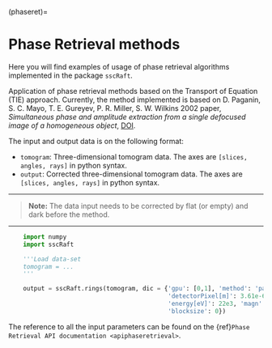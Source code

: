 (phaseret)=
# Phase Retrieval methods

Here you will find examples of usage of phase retrieval algorithms implemented in the package `sscRaft`.

Application of phase retrieval methods based on the Transport of Equation (TIE) approach.
Currently, the method implemented is based on D. Paganin, S. C. Mayo, T. E. Gureyev, P. R. Miller, S. W. Wilkins 2002 paper, _Simultaneous phase and amplitude extraction from a single defocused image of a homogeneous object_, [DOI](https://doi.org/10.1046/j.1365-2818.2002.01010.x).

The input and output data is on the following format:

- ``tomogram``: Three-dimensional tomogram data. The axes are ``[slices, angles, rays]`` in python syntax.
- ``output``: Corrected three-dimensional tomogram data. The axes are ``[slices, angles, rays]`` in python syntax.

---
> **Note:** The data input needs to be corrected by flat (or empty) and dark before the method.
---

```python
    import numpy
    import sscRaft

    '''Load data-set
    tomogram = ...
    '''

    output = sscRaft.rings(tomogram, dic = {'gpu': [0,1], 'method': 'paganin', 'beta/delta': 1e-3,
                                            'detectorPixel[m]': 3.61e-6, 'z2[m]':500e-3, 
                                            'energy[eV]': 22e3, 'magn': 1.1,
                                            'blocksize': 0})
```

The reference to all the input parameters can be found on the {ref}`Phase Retrieval API documentation <apiphaseretrieval>`.
